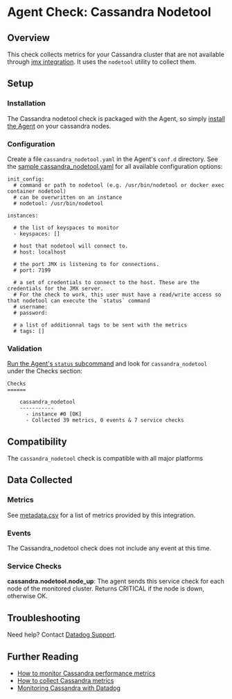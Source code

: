 # Agent Check: Cassandra Nodetool

## Overview

This check collects metrics for your Cassandra cluster that are not available through [jmx integration](https://github.com/DataDog/integrations-core/tree/master/cassandra).
It uses the `nodetool` utility to collect them.

## Setup
### Installation

The Cassandra nodetool check is packaged with the Agent, so simply [install the Agent](https://app.datadoghq.com/account/settings#agent) on your cassandra nodes.

### Configuration

Create a file `cassandra_nodetool.yaml` in the Agent's `conf.d` directory. See the [sample cassandra_nodetool.yaml](https://github.com/DataDog/integrations-core/blob/master/cassandra_nodetool/conf.yaml.example) for all available configuration options:

```
init_config:
  # command or path to nodetool (e.g. /usr/bin/nodetool or docker exec container nodetool)
  # can be overwritten on an instance
  # nodetool: /usr/bin/nodetool

instances:

  # the list of keyspaces to monitor
  - keyspaces: []

  # host that nodetool will connect to.
  # host: localhost

  # the port JMX is listening to for connections.
  # port: 7199

  # a set of credentials to connect to the host. These are the credentials for the JMX server.
  # For the check to work, this user must have a read/write access so that nodetool can execute the `status` command
  # username:
  # password:

  # a list of additionnal tags to be sent with the metrics
  # tags: []
```

### Validation

[Run the Agent's `status` subcommand](https://docs.datadoghq.com/agent/faq/agent-commands/#agent-status-and-information) and look for `cassandra_nodetool` under the Checks section:

    Checks
    ======

        cassandra_nodetool
        -----------
          - instance #0 [OK]
          - Collected 39 metrics, 0 events & 7 service checks

## Compatibility

The `cassandra_nodetool` check is compatible with all major platforms

## Data Collected
### Metrics
See [metadata.csv](https://github.com/DataDog/integrations-core/blob/master/cassandra_nodetool/metadata.csv) for a list of metrics provided by this integration.

### Events
The Cassandra_nodetool check does not include any event at this time.

### Service Checks

**cassandra.nodetool.node_up**:
The agent sends this service check for each node of the monitored cluster. Returns CRITICAL if the node is down, otherwise OK.

## Troubleshooting
Need help? Contact [Datadog Support](http://docs.datadoghq.com/help/).

## Further Reading

* [How to monitor Cassandra performance metrics](https://www.datadoghq.com/blog/how-to-monitor-cassandra-performance-metrics/)
* [How to collect Cassandra metrics](https://www.datadoghq.com/blog/how-to-collect-cassandra-metrics/)
* [Monitoring Cassandra with Datadog](https://www.datadoghq.com/blog/monitoring-cassandra-with-datadog/)
